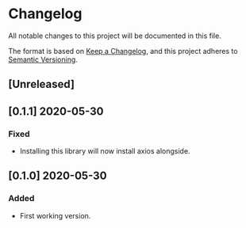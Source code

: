 # Changelog

All notable changes to this project will be documented in this file.

The format is based on [Keep a Changelog](https://keepachangelog.com/en/1.0.0/),
and this project adheres to [Semantic Versioning](https://semver.org/spec/v2.0.0.html).

## [Unreleased]

## [0.1.1] 2020-05-30

### Fixed

- Installing this library will now install axios alongside.

## [0.1.0] 2020-05-30

### Added

- First working version.
